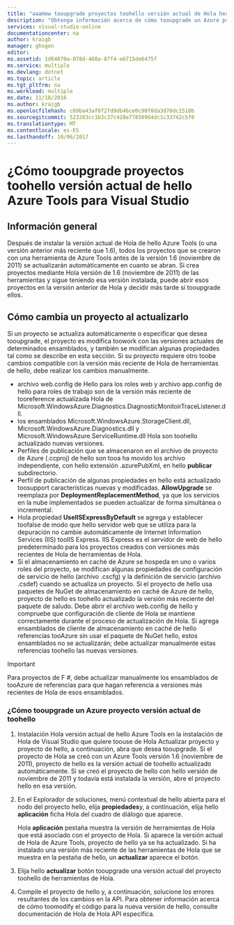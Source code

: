 ```yaml
---
title: "aaaHow tooupgrade proyectos toohello versión actual de Hola herramientas de Azure | Documentos de Microsoft"
description: "Obtenga información acerca de cómo tooupgrade un Azure proyecto en la versión actual de Visual Studio toohello de hello herramientas de Azure"
services: visual-studio-online
documentationcenter: na
author: kraigb
manager: ghogen
editor: 
ms.assetid: 1d64070a-078d-468a-87f4-e6715de6475f
ms.service: multiple
ms.devlang: dotnet
ms.topic: article
ms.tgt_pltfrm: na
ms.workload: multiple
ms.date: 11/18/2016
ms.author: kraigb
ms.openlocfilehash: c89ba43af0f2fd9db46ce0c90f0da3d70dc1510b
ms.sourcegitcommit: 523283cc1b3c37c428e77850964dc1c33742c5f0
ms.translationtype: MT
ms.contentlocale: es-ES
ms.lasthandoff: 10/06/2017
---
```

# <a name="how-tooupgrade-projects-toohello-current-version-of-hello-azure-tools-for-visual-studio"></a>¿Cómo tooupgrade proyectos toohello versión actual de hello Azure Tools para Visual Studio
## <a name="overview"></a>Información general
Después de instalar la versión actual de Hola de hello Azure Tools (o una versión anterior más reciente que 1.6), todos los proyectos que se crearon con una herramienta de Azure Tools antes de la versión 1.6 (noviembre de 2011) se actualizarán automáticamente en cuanto se abran. Si crea proyectos mediante Hola versión de 1.6 (noviembre de 2011) de las herramientas y sigue teniendo esa versión instalada, puede abrir esos proyectos en la versión anterior de Hola y decidir más tarde si tooupgrade ellos.

## <a name="how-your-project-changes-when-you-upgrade-it"></a>Cómo cambia un proyecto al actualizarlo
Si un proyecto se actualiza automáticamente o especificar que desea tooupgrade, el proyecto es modifica toowork con las versiones actuales de determinados ensamblados, y también se modifican algunas propiedades tal como se describe en esta sección. Si su proyecto requiere otro toobe cambios compatible con la versión más reciente de Hola de herramientas de hello, debe realizar los cambios manualmente.

* archivo web.config de Hello para los roles web y archivo app.config de hello para roles de trabajo son de la versión más reciente de tooreference actualizada Hola de Microsoft.WindowsAzure.Diagnostics.DiagnosticMonitoirTraceListener.dll.
* los ensamblados Microsoft.WindowsAzure.StorageClient.dll, Microsoft.WindowsAzure.Diagnostics.dll y Microsoft.WindowsAzure.ServiceRuntime.dll Hola son toohello actualizado nuevas versiones.
* Perfiles de publicación que se almacenaron en el archivo de proyecto de Azure (.ccproj) de hello son tooa ha movido los archivo independiente, con hello extensión .azurePubXml, en hello **publicar** subdirectorio.
* Perfil de publicación de algunas propiedades en hello está actualizado toosupport características nuevas y modificadas. **AllowUpgrade** se reemplaza por **DeploymentReplacementMethod**, ya que los servicios en la nube implementados se pueden actualizar de forma simultánea o incremental.
* Hola propiedad **UseIISExpressByDefault** se agrega y establecer toofalse de modo que hello servidor web que se utiliza para la depuración no cambie automáticamente de Internet Information Services (IIS) tooIIS Express. IIS Express es el servidor de web de hello predeterminado para los proyectos creados con versiones más recientes de Hola de herramientas de Hola.
* Si el almacenamiento en caché de Azure se hospeda en uno o varios roles del proyecto, se modifican algunas propiedades de configuración de servicio de hello (archivo .cscfg) y la definición de servicio (archivo .csdef) cuando se actualiza un proyecto. Si el proyecto de hello usa paquetes de NuGet de almacenamiento en caché de Azure de hello, proyecto de hello es toohello actualizado la versión más reciente del paquete de saludo. Debe abrir el archivo web.config de hello y compruebe que configuración de cliente de Hola se mantiene correctamente durante el proceso de actualización de Hola. Si agrega ensamblados de cliente de almacenamiento en caché de hello referencias tooAzure sin usar el paquete de NuGet hello, estos ensamblados no se actualizarán; debe actualizar manualmente estas referencias toohello las nuevas versiones.

> [!IMPORTANT]
> Para proyectos de F #, debe actualizar manualmente los ensamblados de tooAzure de referencias para que hagan referencia a versiones más recientes de Hola de esos ensamblados.
> 
> 

### <a name="how-tooupgrade-an-azure-project-toohello-current-release"></a>¿Cómo tooupgrade un Azure proyecto versión actual de toohello
1. Instalación Hola versión actual de hello Azure Tools en la instalación de Hola de Visual Studio que quiere toouse de Hola Actualizar proyecto y proyecto de hello, a continuación, abra que desea tooupgrade. Si el proyecto de Hola se creó con un Azure Tools versión 1.6 (noviembre de 2011), proyecto de hello es la versión actual de toohello actualizado automáticamente. Si se creó el proyecto de hello con hello versión de noviembre de 2011 y todavía está instalada la versión, abre el proyecto hello en esa versión.
2. En el Explorador de soluciones, menú contextual de hello abierta para el nodo del proyecto hello, elija **propiedades**y, a continuación, elija hello **aplicación** ficha Hola del cuadro de diálogo que aparece.
   
    Hola **aplicación** pestaña muestra la versión de herramientas de Hola que está asociado con el proyecto de Hola. Si aparece la versión actual de Hola de Azure Tools, proyecto de hello ya se ha actualizado. Si ha instalado una versión más reciente de las herramientas de Hola que se muestra en la pestaña de hello, un **actualizar** aparece el botón.
3. Elija hello **actualizar** botón tooupgrade una versión actual del proyecto toohello de herramientas de Hola.
4. Compile el proyecto de hello y, a continuación, solucione los errores resultantes de los cambios en la API. Para obtener información acerca de cómo toomodify el código para la nueva versión de hello, consulte documentación de Hola de Hola API específica.

